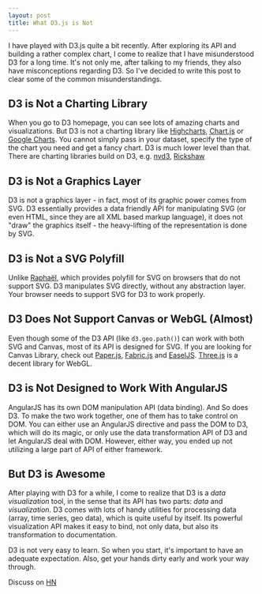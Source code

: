 ```yaml
---
layout: post
title: What D3.js is Not
---
```


I have played with D3.js quite a bit recently. After exploring its API and building a rather complex chart, I come to realize that I have misunderstood D3 for a long time. It's not only me, after talking to my friends, they also have misconceptions regarding D3. So I've decided to write this post to clear some of the common misunderstandings.

## D3 is Not a Charting Library

When you go to D3 homepage, you can see lots of amazing charts and visualizations. But D3 is not a charting library like [Highcharts](http://www.highcharts.com/), [Chart.js](http://www.chartjs.org/) or [Google Charts](https://developers.google.com/chart/). You cannot simply pass in your dataset, specify the type of the chart you need and get a fancy chart. D3 is much lower level than that. There are charting libraries build on D3, e.g. [nvd3](http://nvd3.org/), [Rickshaw](http://code.shutterstock.com/rickshaw/)

## D3 is Not a Graphics Layer

D3 is not a graphics layer - in fact, most of its graphic power comes from SVG. D3 essentially provides a data friendly API for manipulating SVG (or even HTML, since they are all XML based markup language), it does not "draw" the graphics itself - the heavy-lifting of the representation is done by SVG.

## D3 is Not a SVG Polyfill

Unlike [Raphaël](http://raphaeljs.com/), which provides polyfill for SVG on browsers that do not support SVG. D3 manipulates SVG directly, without any abstraction layer. Your browser needs to support SVG for D3 to work properly.

## D3 Does Not Support Canvas or WebGL (Almost)

Even though some of the D3 API (like `d3.geo.path()`) can work with both SVG and Canvas, most of its API is designed for SVG. If you are looking for Canvas Library, check out [Paper.js](http://paperjs.org/), [Fabric.js](http://fabricjs.com/) and [EaselJS](http://www.createjs.com/#!/EaselJS). [Three.js](http://threejs.org/docs/) is a decent library for WebGL.

## D3 is Not Designed to Work With AngularJS

AngularJS has its own DOM manipulation API (data binding). And So does D3. To make the two work together, one of them has to take control on DOM. You can either use an AngularJS directive and pass the DOM to D3, which will do its magic, or only use the data transformation API of D3 and let AngularJS deal with DOM. However, either way, you ended up not utilizing a large part of API of either framework.

## But D3 is Awesome

After playing with D3 for a while, I come to realize that D3 is a *data visualization* tool, in the sense that its API has two parts: *data* and *visualization*. D3 comes with lots of handy utilities for processing data (array, time series, geo data), which is quite useful by itself. Its powerful visualization API makes it easy to bind, not only data, but also its transformation to documentation.

D3 is not very easy to learn. So when you start, it's important to have an adequate expectation. Also, get your hands dirty early and work your way through.

Discuss on [HN](https://news.ycombinator.com/item?id=7944591)